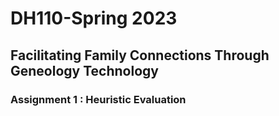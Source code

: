 # DH110-Spring 2023
## Facilitating Family Connections Through Geneology Technology
### Assignment 1 : Heuristic Evaluation
